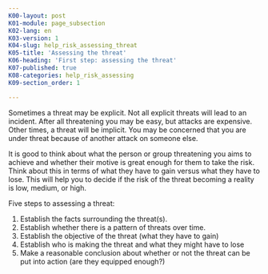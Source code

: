 ```yaml
---
K00-layout: post
K01-module: page_subsection
K02-lang: en
K03-version: 1
K04-slug: help_risk_assessing_threat
K05-title: 'Assessing the threat'
K06-heading: 'First step: assessing the threat'
K07-published: true
K08-categories: help_risk_assessing
K09-section_order: 1

---
```


Sometimes a threat may be explicit. Not all explicit threats will lead to an incident. After all threatening you may be easy, but attacks are expensive. Other times, a threat will be implicit. You may be concerned that you are under threat because of another attack on someone else.

It is good to think about what the person or group threatening you aims to achieve and whether their motive is great enough for them to take the risk. Think about this in terms of what they have to gain versus what they have to lose. This will help you to decide if the risk of the threat becoming a reality is low, medium, or high.

Five steps to assessing a threat:

1. Establish the facts surrounding the threat(s).
2. Establish whether there is a pattern of threats over time.
3. Establish the objective of the threat (what they have to gain)
4. Establish who is making the threat and what they might have to lose
5. Make a reasonable conclusion about whether or not the threat can be put into action (are they equipped enough?)